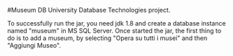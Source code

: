 #Museum DB
University Database Technologies project.

To successfully run the jar, you need jdk 1.8 and create a database instance named "museum" in MS SQL Server.
Once started the jar, the first thing to do is to add a museum, by selecting "Opera su tutti i musei" and then "Aggiungi Museo".
